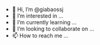 - 👋 Hi, I’m @giabaossj
- 👀 I’m interested in ...
- 🌱 I’m currently learning ...
- 💞️ I’m looking to collaborate on ...
- 📫 How to reach me ...

<!---
giabaossj/giabaossj is a ✨ special ✨ repository because its `README.md` (this file) appears on your GitHub profile.
You can click the Preview link to take a look at your changes.
--->
